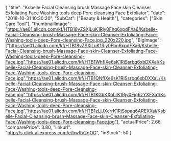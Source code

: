{
	"title": "Ksbelle Facial Cleansing brush Massage Face skin Cleanser Exfoliating Face Washing tools deep Pore cleansing Face Exfoliator",
	"date": "2018-10-31 10:30:20",
	"SubCat": ["Beauty & Health"],
	"categories": ["Skin Care Tool"],
	"thumbnailImage": "https://ae01.alicdn.com/kf/HTB18vZSXjLuK1Rjy0Fhq6xpdFXa6/Ksbelle-Facial-Cleansing-brush-Massage-Face-skin-Cleanser-Exfoliating-Face-Washing-tools-deep-Pore-cleansing-Face.jpg_220x220.jpg",
	"BigImage": ["https://ae01.alicdn.com/kf/HTB18vZSXjLuK1Rjy0Fhq6xpdFXa6/Ksbelle-Facial-Cleansing-brush-Massage-Face-skin-Cleanser-Exfoliating-Face-Washing-tools-deep-Pore-cleansing-Face.jpg","https://ae01.alicdn.com/kf/HTB1WhfIXe6sK1RjSsrbq6xbDXXaI/Ksbelle-Facial-Cleansing-brush-Massage-Face-skin-Cleanser-Exfoliating-Face-Washing-tools-deep-Pore-cleansing-Face.jpg","https://ae01.alicdn.com/kf/HTB1QNfIXe6sK1RjSsrbq6xbDXXaL/Ksbelle-Facial-Cleansing-brush-Massage-Face-skin-Cleanser-Exfoliating-Face-Washing-tools-deep-Pore-cleansing-Face.jpg","https://ae01.alicdn.com/kf/HTB1KGbKXoLrK1Rjy0Fjq6zYXFXa1/Ksbelle-Facial-Cleansing-brush-Massage-Face-skin-Cleanser-Exfoliating-Face-Washing-tools-deep-Pore-cleansing-Face.jpg","https://ae01.alicdn.com/kf/HTB1zLjJXcrrK1RjSspaq6AREXXai/Ksbelle-Facial-Cleansing-brush-Massage-Face-skin-Cleanser-Exfoliating-Face-Washing-tools-deep-Pore-cleansing-Face.jpg"],
	"actualPrice": 2.66,
	"comparePrice": 3.80,
	"linkurl": "http://s.click.aliexpress.com/e/bwRv2gOG",
	"inStock": 50
}
